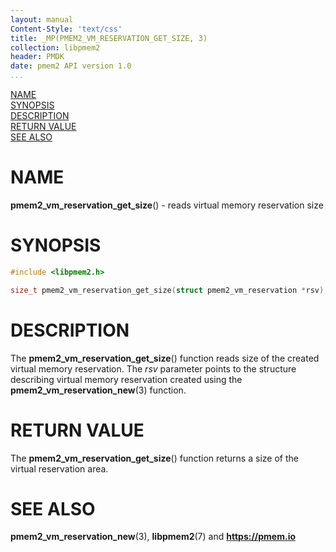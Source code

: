 ```yaml
---
layout: manual
Content-Style: 'text/css'
title: _MP(PMEM2_VM_RESERVATION_GET_SIZE, 3)
collection: libpmem2
header: PMDK
date: pmem2 API version 1.0
...
```


[comment]: <> (SPDX-License-Identifier: BSD-3-Clause)
[comment]: <> (Copyright 2019, Intel Corporation)

[comment]: <> (pmem2_vm_reservation_get_size.3 -- man page for libpmem2 virtual memory reservation operation)

[NAME](#name)<br />
[SYNOPSIS](#synopsis)<br />
[DESCRIPTION](#description)<br />
[RETURN VALUE](#return-value)<br />
[SEE ALSO](#see-also)<br />

# NAME #

**pmem2_vm_reservation_get_size**() - reads virtual memory reservation size

# SYNOPSIS #

```c
#include <libpmem2.h>

size_t pmem2_vm_reservation_get_size(struct pmem2_vm_reservation *rsv);
```

# DESCRIPTION #

The **pmem2_vm_reservation_get_size**() function reads size of the created virtual memory
reservation. The *rsv* parameter points to the structure describing virtual memory reservation
created using the **pmem2_vm_reservation_new**(3) function.

# RETURN VALUE #

The **pmem2_vm_reservation_get_size**() function returns a size of the virtual reservation area.

# SEE ALSO #

**pmem2_vm_reservation_new**(3), **libpmem2**(7) and **<https://pmem.io>**